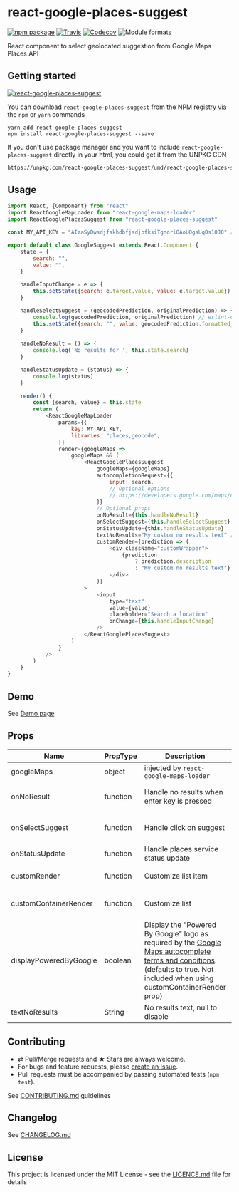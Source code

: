 # react-google-places-suggest

[![npm package][npm-badge]][npm] [![Travis][build-badge]][build]
[![Codecov][codecov-badge]][codecov] ![Module formats][module-formats]

React component to select geolocated suggestion from Google Maps Places API

## Getting started

[![react-google-places-suggest](https://nodei.co/npm/react-google-places-suggest.png?downloads=true&downloadRank=true&stars=true)](https://nodei.co/npm/react-google-places-suggest/)

You can download `react-google-places-suggest` from the NPM registry via the
`npm` or `yarn` commands

```shell
yarn add react-google-places-suggest
npm install react-google-places-suggest --save
```

If you don't use package manager and you want to include
`react-google-places-suggest` directly in your html, you could get it from the
UNPKG CDN

```html
https://unpkg.com/react-google-places-suggest/umd/react-google-places-suggest.js
```

## Usage

```js
import React, {Component} from "react"
import ReactGoogleMapLoader from "react-google-maps-loader"
import ReactGooglePlacesSuggest from "react-google-places-suggest"

const MY_API_KEY = "AIzaSyDwsdjfskhdbfjsdjbfksiTgnoriOAoUOgsUqOs10J0" // fake

export default class GoogleSuggest extends React.Component {
    state = {
        search: "",
        value: "",
    }

    handleInputChange = e => {
        this.setState({search: e.target.value, value: e.target.value})
    }

    handleSelectSuggest = (geocodedPrediction, originalPrediction) => {
        console.log(geocodedPrediction, originalPrediction) // eslint-disable-line
        this.setState({search: "", value: geocodedPrediction.formatted_address})
    }
    
    handleNoResult = () => {
        console.log('No results for ', this.state.search)
    }

    handleStatusUpdate = (status) => {
        console.log(status)
    }

    render() {
        const {search, value} = this.state
        return (
            <ReactGoogleMapLoader
                params={{
                    key: MY_API_KEY,
                    libraries: "places,geocode",
                }}
                render={googleMaps =>
                    googleMaps && (
                        <ReactGooglePlacesSuggest
                            googleMaps={googleMaps}
                            autocompletionRequest={{
                                input: search,
                                // Optional options
                                // https://developers.google.com/maps/documentation/javascript/reference?hl=fr#AutocompletionRequest
                            }}
                            // Optional props
                            onNoResult={this.handleNoResult}
                            onSelectSuggest={this.handleSelectSuggest}
                            onStatusUpdate={this.handleStatusUpdate}
                            textNoResults="My custom no results text" // null or "" if you want to disable the no results item
                            customRender={prediction => (
                                <div className="customWrapper">
                                    {prediction
                                        ? prediction.description
                                        : "My custom no results text"}
                                </div>
                            )}
                        >
                            <input
                                type="text"
                                value={value}
                                placeholder="Search a location"
                                onChange={this.handleInputChange}
                            />
                        </ReactGooglePlacesSuggest>
                    )
                }
            />
        )
    }
}
```

## Demo

See [Demo page][github-page]

## Props

| Name                   | PropType | Description                                                                                                                   | Example                                                                                             |
| ---------------------- | -------- | ----------------------------------------------------------------------------------------------------------------------------- | --------------------------------------------------------------------------------------------------- |
| googleMaps             | object   | injected by `react-google-maps-loader`                                                                                        | -                                                                                                   |
| onNoResult             | function | Handle no results when enter key is pressed                                                                                   | `(geocodedPrediction, originalPrediction) => {console.log(geocodedPrediction, originalPrediction)}` |
| onSelectSuggest        | function | Handle click on suggest                                                                                                       | `(geocodedPrediction, originalPrediction) => {console.log(geocodedPrediction, originalPrediction)}` |
| onStatusUpdate         | function | Handle places service status update                                                                                           | `status => {console.log(status)}`                                                                   |
| customRender           | function | Customize list item                                                                                                           | `prediction => prediction ? prediction.description : "no results"`                                  |
| customContainerRender  | function | Customize list                                                                                                                | `items => <CustomWrapper>{items.map(item => <ItemWrapper>{item.description}</ItemWrapper>)}`        |
| displayPoweredByGoogle | boolean  | Display the "Powered By Google" logo as required by the [Google Maps autocomplete terms and conditions](https://developers.google.com/maps/documentation/javascript/places-autocomplete#fig1). (defaults to true. Not included when using customContainerRender prop)
| textNoResults          | String   | No results text, null to disable                                                                                              | `No results`                                                                                        |

## Contributing

* ⇄ Pull/Merge requests and ★ Stars are always welcome.
* For bugs and feature requests, please [create an issue][github-issue].
* Pull requests must be accompanied by passing automated tests (`npm test`).

See [CONTRIBUTING.md](./CONTRIBUTING.md) guidelines

## Changelog

See [CHANGELOG.md](./CHANGELOG.md)

## License

This project is licensed under the MIT License - see the
[LICENCE.md](./LICENCE.md) file for details

[npm-badge]: https://img.shields.io/npm/v/react-google-places-suggest.svg?style=flat-square
[npm]: https://www.npmjs.org/package/react-google-places-suggest
[build-badge]: https://img.shields.io/travis/xuopled/react-google-places-suggest/master.svg?style=flat-square
[build]: https://travis-ci.org/xuopled/react-google-places-suggest
[codecov-badge]: https://img.shields.io/codecov/c/github/xuopled/react-google-places-suggest.svg?style=flat-square
[codecov]: https://codecov.io/gh/xuopled/react-google-places-suggest
[module-formats]: https://img.shields.io/badge/module%20formats-umd%2C%20cjs%2C%20esm-green.svg?style=flat-square
[github-page]: https://xuopled.github.io/react-google-places-suggest
[github-issue]: https://github.com/xuopled/react-google-places-suggest/issues/new

